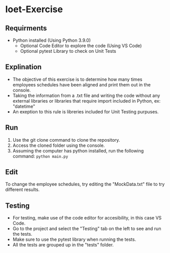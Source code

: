 # Ioet-Exercise

## Requirments

- Python installed (Using Python 3.9.0)
  - Optional Code Editor to explore the code (Using VS Code)
  - Optional pytest Library to check on Unit Tests

## Explination

- The objective of this exercise is to determine how many times employees schedules have been aligned and print them out in the console.
- Taking the information from a .txt file and writing the code without any external libraries or libraries that require import included in Python, ex: "datetime"
- An exeption to this rule is libreries included for Unit Testing purpuses.

## Run

1. Use the git clone command to clone the repository.
2. Access the cloned folder using the console.
3. Assuming the computer has python installed, run the following command:
   `python main.py`

## Edit

To change the employee schedules, try editing the "MockData.txt" file to try different results.

## Testing

- For testing, make use of the code editor for accesibility, in this case VS Code.
- Go to the project and select the "Testing" tab on the left to see and run the tests.
- Make sure to use the pytest library when running the tests.
- All the tests are grouped up in the "tests" folder.
